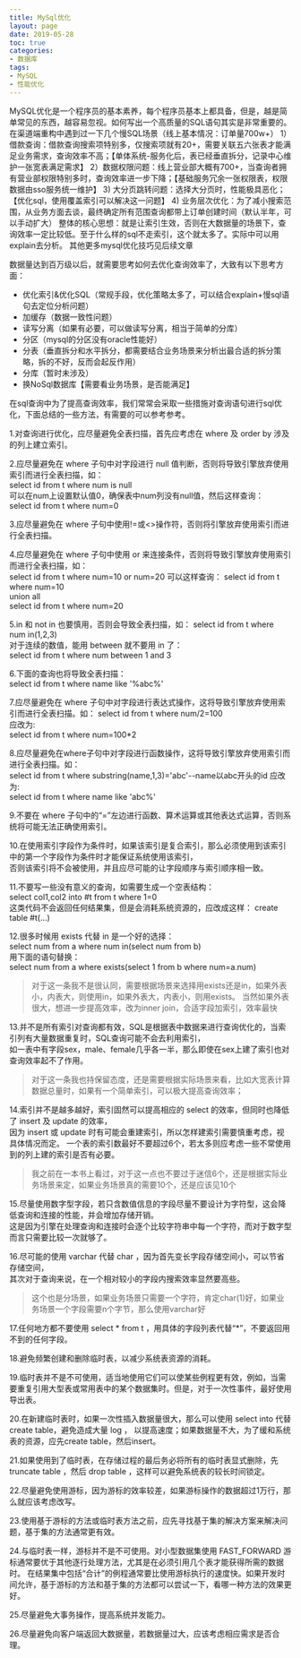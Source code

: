 ```yaml
---
title: MySql优化
layout: page
date: 2019-05-28
toc: true
categories: 
- 数据库
tags: 
- MySQL
- 性能优化
---
```

MySQL优化是一个程序员的基本素养，每个程序员基本上都具备，但是，越是简单常见的东西，越容易忽视。如何写出一个高质量的SQL语句其实是非常重要的。
在渠道端重构中遇到过一下几个慢SQL场景（线上基本情况：订单量700w+）
1）借款查询：借款查询搜索项特别多，仅搜索项就有20+，需要关联五六张表才能满足业务需求，查询效率不高；【单体系统-服务化后，表已经垂直拆分，记录中心维护一张宽表满足需求】
2）数据权限问题：线上营业部大概有700+，当查询者拥有营业部权限特别多时，查询效率进一步下降；【基础服务冗余一张权限表，权限数据由sso服务统一维护】
3) 大分页跳转问题：选择大分页时，性能极具恶化；【优化sql，使用覆盖索引可以解决这一问题】
4) 业务层次优化：为了减小搜索范围，从业务方面去谈，最终确定所有范围查询都带上订单创建时间（默认半年，可以手动扩大）
整体的核心思想：就是让索引生效，否则在大数据量的场景下，查询效率一定比较低。至于什么样的sql不走索引，这个就太多了。实际中可以用explain去分析。
其他更多mysql优化技巧见后续文章
<!-- more-->
数据量达到百万级以后，就需要思考如何去优化查询效率了，大致有以下思考方面：
- 优化索引&优化SQL（常规手段，优化策略太多了，可以结合explain+慢sql语句去定位分析问题）
- 加缓存（数据一致性问题）
- 读写分离（如果有必要，可以做读写分离，相当于简单的分库）
- 分区（mysql的分区没有oracle性能好）
- 分表（垂直拆分和水平拆分，都需要结合业务场景来分析出最合适的拆分策略，拆的不好，反而会起反作用）
- 分库（暂时未涉及）
- 换NoSql数据库【需要看业务场景，是否能满足】

在sql查询中为了提高查询效率，我们常常会采取一些措施对查询语句进行sql优化，下面总结的一些方法，有需要的可以参考参考。

1.对查询进行优化，应尽量避免全表扫描，首先应考虑在 where 及 order by 涉及的列上建立索引。	
	
2.应尽量避免在 where 子句中对字段进行 null 值判断，否则将导致引擎放弃使用索引而进行全表扫描，如：	
select id from t where num is null	
可以在num上设置默认值0，确保表中num列没有null值，然后这样查询：	
select id from t where num=0	
	
3.应尽量避免在 where 子句中使用!=或<>操作符，否则将引擎放弃使用索引而进行全表扫描。	
	
4.应尽量避免在 where 子句中使用 or 来连接条件，否则将导致引擎放弃使用索引而进行全表扫描，如：	
select id from t where num=10 or num=20	
可以这样查询：	
select id from t where num=10	
union all	
select id from t where num=20	
	
5.in 和 not in 也要慎用，否则会导致全表扫描，如：	
select id from t where num in(1,2,3)	
对于连续的数值，能用 between 就不要用 in 了：	
select id from t where num between 1 and 3	
	
6.下面的查询也将导致全表扫描：	
select id from t where name like '%abc%'	
	
7.应尽量避免在 where 子句中对字段进行表达式操作，这将导致引擎放弃使用索引而进行全表扫描。如：	
select id from t where num/2=100	
应改为:	
select id from t where num=100*2	
	
8.应尽量避免在where子句中对字段进行函数操作，这将导致引擎放弃使用索引而进行全表扫描。如：	
select id from t where substring(name,1,3)='abc'--name以abc开头的id	
应改为:	
select id from t where name like 'abc%'	
	
9.不要在 where 子句中的“=”左边进行函数、算术运算或其他表达式运算，否则系统将可能无法正确使用索引。	
	
10.在使用索引字段作为条件时，如果该索引是复合索引，那么必须使用到该索引中的第一个字段作为条件时才能保证系统使用该索引，	
否则该索引将不会被使用，并且应尽可能的让字段顺序与索引顺序相一致。	
	
11.不要写一些没有意义的查询，如需要生成一个空表结构：	
select col1,col2 into #t from t where 1=0	
这类代码不会返回任何结果集，但是会消耗系统资源的，应改成这样：	
create table #t(...)	
	
12.很多时候用 exists 代替 in 是一个好的选择：	
select num from a where num in(select num from b)	
用下面的语句替换：	
select num from a where exists(select 1 from b where num=a.num)	

> 对于这一条我不是很认同，需要根据场景来选择用exists还是in，如果外表小，内表大，则使用in，如果外表大，内表小，则用exists。
  当然如果外表很大，想进一步提高效率，改为inner join，合适字段加索引，效率最快
	
13.并不是所有索引对查询都有效，SQL是根据表中数据来进行查询优化的，当索引列有大量数据重复时，SQL查询可能不会去利用索引，	
如一表中有字段sex，male、female几乎各一半，那么即使在sex上建了索引也对查询效率起不了作用。	

> 对于这一条我也持保留态度，还是需要根据实际场景来看，比如大宽表计算数据总量时，如果有一个简单索引，可以极大提高查询效率；

14.索引并不是越多越好，索引固然可以提高相应的 select 的效率，但同时也降低了 insert 及 update 的效率，	
因为 insert 或 update 时有可能会重建索引，所以怎样建索引需要慎重考虑，视具体情况而定。	
一个表的索引数最好不要超过6个，若太多则应考虑一些不常使用到的列上建的索引是否有必要。	

> 我之前在一本书上看过，对于这一点也不要过于迷信6个，还是根据实际业务场景来定，如果业务场景真的需要10个，还是应该见10个

15.尽量使用数字型字段，若只含数值信息的字段尽量不要设计为字符型，这会降低查询和连接的性能，并会增加存储开销。	
这是因为引擎在处理查询和连接时会逐个比较字符串中每一个字符，而对于数字型而言只需要比较一次就够了。	
	
16.尽可能的使用 varchar 代替 char ，因为首先变长字段存储空间小，可以节省存储空间，	
其次对于查询来说，在一个相对较小的字段内搜索效率显然要高些。	
	
> 这个也是分场景，如果业务场景只需要一个字符，肯定char(1)好，如果业务场景一个字段需要n个字节，那么使用varchar好

17.任何地方都不要使用 select * from t ，用具体的字段列表代替“*”，不要返回用不到的任何字段。	
	
18.避免频繁创建和删除临时表，以减少系统表资源的消耗。

19.临时表并不是不可使用，适当地使用它们可以使某些例程更有效，例如，当需要重复引用大型表或常用表中的某个数据集时。但是，对于一次性事件，最好使用导出表。	
	
20.在新建临时表时，如果一次性插入数据量很大，那么可以使用 select into 代替 create table，避免造成大量 log ，	
以提高速度；如果数据量不大，为了缓和系统表的资源，应先create table，然后insert。

21.如果使用到了临时表，在存储过程的最后务必将所有的临时表显式删除，先 truncate table ，然后 drop table ，这样可以避免系统表的较长时间锁定。	
	
22.尽量避免使用游标，因为游标的效率较差，如果游标操作的数据超过1万行，那么就应该考虑改写。	
	
23.使用基于游标的方法或临时表方法之前，应先寻找基于集的解决方案来解决问题，基于集的方法通常更有效。

24.与临时表一样，游标并不是不可使用。对小型数据集使用 FAST_FORWARD 游标通常要优于其他逐行处理方法，尤其是在必须引用几个表才能获得所需的数据时。
在结果集中包括“合计”的例程通常要比使用游标执行的速度快。如果开发时间允许，基于游标的方法和基于集的方法都可以尝试一下，看哪一种方法的效果更好。

25.尽量避免大事务操作，提高系统并发能力。

26.尽量避免向客户端返回大数据量，若数据量过大，应该考虑相应需求是否合理。 



